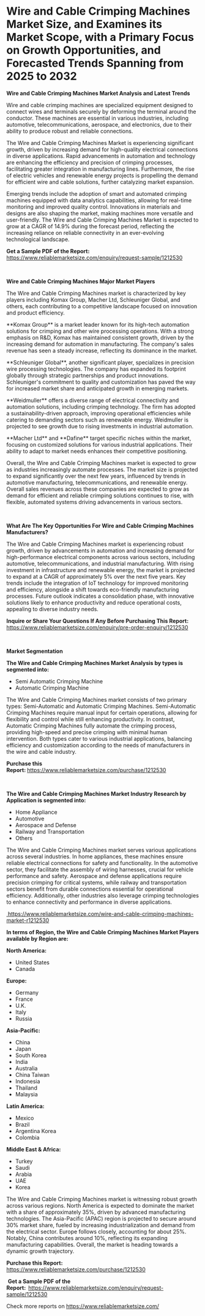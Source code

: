 <p><h1>Wire and Cable Crimping Machines Market Size, and Examines its Market Scope, with a Primary Focus on Growth Opportunities, and Forecasted Trends Spanning from 2025 to 2032</h1></p><p><strong>Wire and Cable Crimping Machines Market Analysis and Latest Trends</strong></p>
<p><p>Wire and cable crimping machines are specialized equipment designed to connect wires and terminals securely by deforming the terminal around the conductor. These machines are essential in various industries, including automotive, telecommunications, aerospace, and electronics, due to their ability to produce robust and reliable connections.</p><p>The Wire and Cable Crimping Machines Market is experiencing significant growth, driven by increasing demand for high-quality electrical connections in diverse applications. Rapid advancements in automation and technology are enhancing the efficiency and precision of crimping processes, facilitating greater integration in manufacturing lines. Furthermore, the rise of electric vehicles and renewable energy projects is propelling the demand for efficient wire and cable solutions, further catalyzing market expansion.</p><p>Emerging trends include the adoption of smart and automated crimping machines equipped with data analytics capabilities, allowing for real-time monitoring and improved quality control. Innovations in materials and designs are also shaping the market, making machines more versatile and user-friendly. The Wire and Cable Crimping Machines Market is expected to grow at a CAGR of 14.9% during the forecast period, reflecting the increasing reliance on reliable connectivity in an ever-evolving technological landscape.</p></p>
<p><strong>Get a Sample PDF of the Report:&nbsp;</strong> <a href="https://www.reliablemarketsize.com/enquiry/request-sample/1212530?utm_campaign=2457&utm_medium=2&utm_source=Github&utm_content=ia&utm_term=24032025&utm_id=wire-and-cable-crimping-machines">https://www.reliablemarketsize.com/enquiry/request-sample/1212530</a></p>
<p>&nbsp;</p>
<p><strong>Wire and Cable Crimping Machines Major Market Players</strong></p>
<p><p>The Wire and Cable Crimping Machines market is characterized by key players including Komax Group, Macher Ltd, Schleuniger Global, and others, each contributing to a competitive landscape focused on innovation and product efficiency.</p><p>**Komax Group** is a market leader known for its high-tech automation solutions for crimping and other wire processing operations. With a strong emphasis on R&D, Komax has maintained consistent growth, driven by the increasing demand for automation in manufacturing. The company's sales revenue has seen a steady increase, reflecting its dominance in the market.</p><p>**Schleuniger Global**, another significant player, specializes in precision wire processing technologies. The company has expanded its footprint globally through strategic partnerships and product innovations. Schleuniger's commitment to quality and customization has paved the way for increased market share and anticipated growth in emerging markets.</p><p>**Weidmuller** offers a diverse range of electrical connectivity and automation solutions, including crimping technology. The firm has adopted a sustainability-driven approach, improving operational efficiencies while catering to demanding sectors such as renewable energy. Weidmuller is projected to see growth due to rising investments in industrial automation.</p><p>**Macher Ltd** and **Dafine** target specific niches within the market, focusing on customized solutions for various industrial applications. Their ability to adapt to market needs enhances their competitive positioning.</p><p>Overall, the Wire and Cable Crimping Machines market is expected to grow as industries increasingly automate processes. The market size is projected to expand significantly over the next few years, influenced by trends in automotive manufacturing, telecommunications, and renewable energy. Overall sales revenues across these companies are expected to grow as demand for efficient and reliable crimping solutions continues to rise, with flexible, automated systems driving advancements in various sectors.</p></p>
<p>&nbsp;</p>
<p><strong>What Are The Key Opportunities For Wire and Cable Crimping Machines Manufacturers?</strong></p>
<p><p>The Wire and Cable Crimping Machines market is experiencing robust growth, driven by advancements in automation and increasing demand for high-performance electrical components across various sectors, including automotive, telecommunications, and industrial manufacturing. With rising investment in infrastructure and renewable energy, the market is projected to expand at a CAGR of approximately 5% over the next five years. Key trends include the integration of IoT technology for improved monitoring and efficiency, alongside a shift towards eco-friendly manufacturing processes. Future outlook indicates a consolidation phase, with innovative solutions likely to enhance productivity and reduce operational costs, appealing to diverse industry needs.</p></p>
<p><strong>Inquire or Share Your Questions If Any Before Purchasing This Report:</strong> <a href="https://www.reliablemarketsize.com/enquiry/pre-order-enquiry/1212530?utm_campaign=2457&utm_medium=2&utm_source=Github&utm_content=ia&utm_term=24032025&utm_id=wire-and-cable-crimping-machines">https://www.reliablemarketsize.com/enquiry/pre-order-enquiry/1212530</a></p>
<p>&nbsp;</p>
<p><strong>Market Segmentation</strong></p>
<p><strong>The Wire and Cable Crimping Machines Market Analysis by types is segmented into:</strong></p>
<p><ul><li>Semi Automatic Crimping Machine</li><li>Automatic Crimping Machine</li></ul></p>
<p><p>The Wire and Cable Crimping Machines market consists of two primary types: Semi-Automatic and Automatic Crimping Machines. Semi-Automatic Crimping Machines require manual input for certain operations, allowing for flexibility and control while still enhancing productivity. In contrast, Automatic Crimping Machines fully automate the crimping process, providing high-speed and precise crimping with minimal human intervention. Both types cater to various industrial applications, balancing efficiency and customization according to the needs of manufacturers in the wire and cable industry.</p></p>
<p><strong>Purchase this Report:&nbsp;</strong><a href="https://www.reliablemarketsize.com/purchase/1212530?utm_campaign=2457&utm_medium=2&utm_source=Github&utm_content=ia&utm_term=24032025&utm_id=wire-and-cable-crimping-machines">https://www.reliablemarketsize.com/purchase/1212530</a></p>
<p>&nbsp;</p>
<p><strong>The Wire and Cable Crimping Machines Market Industry Research by Application is segmented into:</strong></p>
<p><ul><li>Home Appliance</li><li>Automotive</li><li>Aerospace and Defense</li><li>Railway and Transportation</li><li>Others</li></ul></p>
<p><p>The Wire and Cable Crimping Machines market serves various applications across several industries. In home appliances, these machines ensure reliable electrical connections for safety and functionality. In the automotive sector, they facilitate the assembly of wiring harnesses, crucial for vehicle performance and safety. Aerospace and defense applications require precision crimping for critical systems, while railway and transportation sectors benefit from durable connections essential for operational efficiency. Additionally, other industries also leverage crimping technologies to enhance connectivity and performance in diverse applications.</p></p>
<p><a href="https://www.reliablemarketsize.com/wire-and-cable-crimping-machines-market-r1212530?utm_campaign=2457&utm_medium=2&utm_source=Github&utm_content=ia&utm_term=24032025&utm_id=wire-and-cable-crimping-machines">&nbsp;https://www.reliablemarketsize.com/wire-and-cable-crimping-machines-market-r1212530</a></p>
<p><strong>In terms of Region, the Wire and Cable Crimping Machines Market Players available by Region are:</strong></p>
<p>
    <p> <strong> North America: </strong>
        <ul>
            <li>United States</li>
            <li>Canada</li>
        </ul>
        </p> 
    <p> <strong> Europe: </strong>
        <ul>
            <li>Germany</li>
            <li>France</li>
            <li>U.K.</li>
            <li>Italy</li>
            <li>Russia</li>
        </ul>
        </p> 
    <p> <strong> Asia-Pacific: </strong>
        <ul>
            <li>China</li>
            <li>Japan</li>
            <li>South Korea</li>
            <li>India</li>
            <li>Australia</li>
            <li>China Taiwan</li>
            <li>Indonesia</li>
            <li>Thailand</li>
            <li>Malaysia</li>
        </ul>
        </p> 
    <p> <strong> Latin America: </strong>
        <ul>
            <li>Mexico</li>
            <li>Brazil</li>
            <li>Argentina Korea</li>
            <li>Colombia</li>
        </ul>
        </p> 
    <p> <strong> Middle East & Africa: </strong>
        <ul>
            <li>Turkey</li>
            <li>Saudi</li>
            <li>Arabia</li>
            <li>UAE</li>
            <li>Korea</li>
        </ul>
    </p>
    </p>
<p><p>The Wire and Cable Crimping Machines market is witnessing robust growth across various regions. North America is expected to dominate the market with a share of approximately 35%, driven by advanced manufacturing technologies. The Asia-Pacific (APAC) region is projected to secure around 30% market share, fueled by increasing industrialization and demand from the electrical sector. Europe follows closely, accounting for about 25%. Notably, China contributes around 10%, reflecting its expanding manufacturing capabilities. Overall, the market is heading towards a dynamic growth trajectory.</p></p>
<p><strong>Purchase this Report: </strong><a href="https://www.reliablemarketsize.com/purchase/1212530?utm_campaign=2457&utm_medium=2&utm_source=Github&utm_content=ia&utm_term=24032025&utm_id=wire-and-cable-crimping-machines">https://www.reliablemarketsize.com/purchase/1212530</a></p>
<p>&nbsp;<strong>Get a Sample PDF of the Report:&nbsp;&nbsp;</strong><a href="https://www.reliablemarketsize.com/enquiry/request-sample/1212530?utm_campaign=2457&utm_medium=2&utm_source=Github&utm_content=ia&utm_term=24032025&utm_id=wire-and-cable-crimping-machines">https://www.reliablemarketsize.com/enquiry/request-sample/1212530</a></p>
<p><strong></strong></p>
<p>Check more reports on <a href="https://www.reliablemarketsize.com/?utm_campaign=2457&utm_medium=2&utm_source=Github&utm_content=ia&utm_term=24032025&utm_id=wire-and-cable-crimping-machines">https://www.reliablemarketsize.com/</a></p>